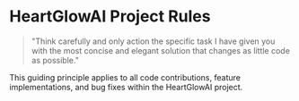 # HeartGlowAI Project Rules

> "Think carefully and only action the specific task I have given you with the most concise and elegant solution that changes as little code as possible."

This guiding principle applies to all code contributions, feature implementations, and bug fixes within the HeartGlowAI project. 